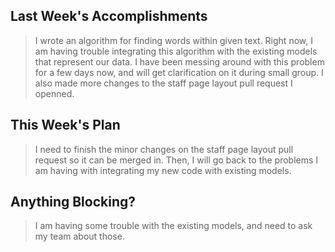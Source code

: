 ## Last Week's Accomplishments

> I wrote an algorithm for finding words within given text. Right now, I am having trouble integrating this algorithm with the existing models that represent our data. I have been messing around with this problem for a few days now, and will get clarification on it during small group. I also made more changes to the staff page layout pull request I openned.

## This Week's Plan

> I need to finish the minor changes on the staff page layout pull request so it can be merged in. Then, I will go back to the problems I am having with integrating my new code with existing models.

## Anything Blocking?

> I am having some trouble with the existing models, and need to ask my team about those.
